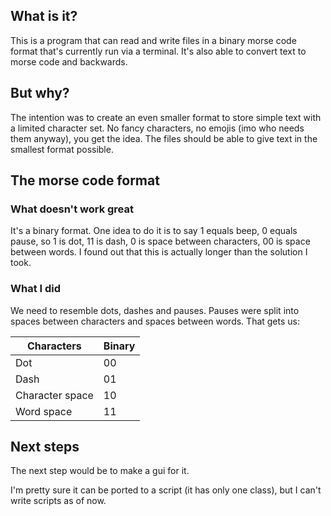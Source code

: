 ## What is it?

This is a program that can read and write files in a binary morse code format that's currently run via a terminal.
It's also able to convert text to morse code and backwards.

## But why?

The intention was to create an even smaller format to store simple text with a limited character set. No fancy characters,
no emojis (imo who needs them anyway), you get the idea. The files should be able to give text in the smallest format possible.

## The morse code format

### What doesn't work great

It's a binary format. One idea to do it is to say 1 equals beep, 0 equals pause, so 1 is dot, 11 is dash, 0 is space between
characters, 00 is space between words. I found out that this is actually longer than the solution I took.

### What I did

We need to resemble dots, dashes and pauses. Pauses were split into spaces between characters and spaces between words.
That gets us:

Characters | Binary
--- | ---
Dot | 00
Dash | 01
Character space | 10
Word space | 11

## Next steps

The next step would be to make a gui for it.

I'm pretty sure it can be ported to a script (it has only one class), but I can't write scripts as of now.

